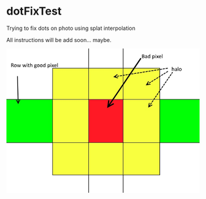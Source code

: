 # dotFixTest
Trying to fix dots on photo using splat interpolation

All instructions will be add soon... maybe.

![some problem description](src/test/resources/ex.jpg)